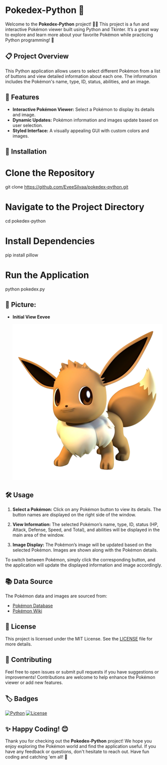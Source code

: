 # Pokedex-Python 🐾

Welcome to the **Pokedex-Python** project! 🐱‍👤 This project is a fun and interactive Pokémon viewer built using Python and Tkinter. It’s a great way to explore and learn more about your favorite Pokémon while practicing Python programming! 🌟

## 📋 Project Overview

This Python application allows users to select different Pokémon from a list of buttons and view detailed information about each one. The information includes the Pokémon's name, type, ID, status, abilities, and an image.

## 🚀 Features

- **Interactive Pokémon Viewer:** Select a Pokémon to display its details and image.
- **Dynamic Updates:** Pokémon information and images update based on user selection.
- **Styled Interface:** A visually appealing GUI with custom colors and images.

## 🔧 Installation

# Clone the Repository
git clone https://github.com/EveeSilvaa/pokedex-python.git

# Navigate to the Project Directory
cd pokedex-python

# Install Dependencies
pip install pillow

# Run the Application
python pokedex.py

## 🎨 Picture:

- **Initial View Eevee**
  
  ![Initial View](imagens/-eeveepreview.png)

## 🛠️ Usage

1. **Select a Pokémon:**
   Click on any Pokémon button to view its details. The button names are displayed on the right side of the window.

2. **View Information:**
   The selected Pokémon’s name, type, ID, status (HP, Attack, Defense, Speed, and Total), and abilities will be displayed in the main area of the window.

3. **Image Display:**
   The Pokémon’s image will be updated based on the selected Pokémon. Images are shown along with the Pokémon details.

To switch between Pokémon, simply click the corresponding button, and the application will update the displayed information and image accordingly.

## 📚 Data Source

The Pokémon data and images are sourced from:
- [Pokémon Database](https://pokemondb.net/)
- [Pokémon Wiki](https://pokemon.fandom.com/wiki/Main_Page)

## 📄 License

This project is licensed under the MIT License. See the [LICENSE](LICENSE) file for more details.

## 💬 Contributing

Feel free to open issues or submit pull requests if you have suggestions or improvements! Contributions are welcome to help enhance the Pokémon viewer or add new features.

## 🏷️ Badges

[![Python](https://img.shields.io/badge/Python-3.8%2B-blue)](https://www.python.org/)
[![License](https://img.shields.io/badge/License-MIT-green)](https://opensource.org/licenses/MIT)

## ✨ Happy Coding! 😊

Thank you for checking out the **Pokedex-Python** project! We hope you enjoy exploring the Pokémon world and find the application useful. If you have any feedback or questions, don't hesitate to reach out. Have fun coding and catching 'em all! 🌟
